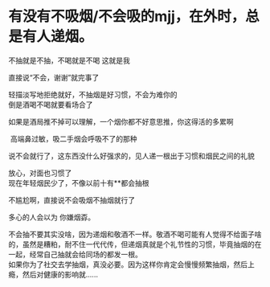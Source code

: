 # 有没有不吸烟/不会吸的mjj，在外时，总是有人递烟。


不抽就是不抽，不喝就是不喝 这就是我

直接说“不会，谢谢”就完事了

轻描淡写地拒绝就好，不抽烟是好习惯，不会为难你的<br />
倒是酒喝不喝就要看场合了

如果是酒局推不掉可以理解，一个烟你都不好意思推，你这得活的多累啊

<img src="static/image/smiley/default/lol.gif" smilieid="12" border="0" alt="" /> 高端鼻过敏，吸二手烟会呼吸不了的那种

说不会就行了，这东西没什么好强求的，见人递一根出于习惯和烟民之间的礼貌

放心，对面也习惯了<br />
现在年轻烟民少了，不像以前十有**都会抽根

不尴尬啊，直接说不会吸烟不抽烟就行了<img src="static/image/smiley/yct/022.gif" smilieid="42" border="0" alt="" /><img id="aimg_nbCZV" onclick="zoom(this, this.src, 0, 0, 0)" class="zoom" src="https://cdn.jsdelivr.net/gh/hishis/forum-master/public/images/patch.gif" onmouseover="img_onmouseoverfunc(this)" onload="thumbImg(this)" border="0" alt="" />

多心的人会以为 你嫌烟孬。

不会抽不要其实没啥，因为递烟和敬酒不一样。敬酒不喝可能有人觉得不给面子啥的，虽然是糟粕，耐不住一代代传，但递烟真就是个礼节性的习惯，毕竟抽烟的在一起，经常自己抽就会给同场的都发一根。<br />
如果你为了社交去学抽烟，真没必要。因为这样你肯定会慢慢频繁抽烟，然后上瘾，然后对健康的影响就......<img id="aimg_Fo3in" onclick="zoom(this, this.src, 0, 0, 0)" class="zoom" src="https://cdn.jsdelivr.net/gh/hishis/forum-master/public/images/patch.gif" onmouseover="img_onmouseoverfunc(this)" onload="thumbImg(this)" border="0" alt="" />
